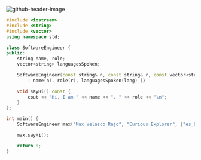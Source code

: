 ![github-header-image](https://github.com/user-attachments/assets/cf5a8a3a-32e6-44f3-9bd3-ccde1144f923)
```c++
#include <iostream>
#include <string>
#include <vector>
using namespace std;

class SoftwareEngineer {
public:
    string name, role;
    vector<string> languagesSpoken;

    SoftwareEngineer(const string& n, const string& r, const vector<string>& lang)
        : name(n), role(r), languagesSpoken(lang) {}

    void sayHi() const {
        cout << "Hi, I am " << name << ". " << role << "\n";
    }
};

int main() {
    SoftwareEngineer max("Max Velasco Rajo", "Curious Explorer", {"es_ES", "en_US"});

    max.sayHi();

    return 0;
}
```
